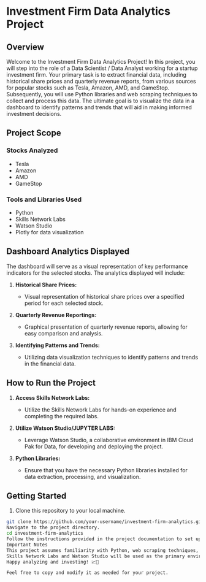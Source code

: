 # Investment Firm Data Analytics Project

## Overview

Welcome to the Investment Firm Data Analytics Project! In this project, you will step into the role of a Data Scientist / Data Analyst working for a startup investment firm. Your primary task is to extract financial data, including historical share prices and quarterly revenue reports, from various sources for popular stocks such as Tesla, Amazon, AMD, and GameStop. Subsequently, you will use Python libraries and web scraping techniques to collect and process this data. The ultimate goal is to visualize the data in a dashboard to identify patterns and trends that will aid in making informed investment decisions.

## Project Scope

### Stocks Analyzed
- Tesla
- Amazon
- AMD
- GameStop

### Tools and Libraries Used
- Python
- Skills Network Labs
- Watson Studio
- Plotly for data visualization

## Dashboard Analytics Displayed

The dashboard will serve as a visual representation of key performance indicators for the selected stocks. The analytics displayed will include:

1. **Historical Share Prices:**
   - Visual representation of historical share prices over a specified period for each selected stock.

2. **Quarterly Revenue Reportings:**
   - Graphical presentation of quarterly revenue reports, allowing for easy comparison and analysis.

3. **Identifying Patterns and Trends:**
   - Utilizing data visualization techniques to identify patterns and trends in the financial data.

## How to Run the Project

1. **Access Skills Network Labs:**
   - Utilize the Skills Network Labs for hands-on experience and completing the required labs.

2. **Utilize Watson Studio/JUPYTER LABS:**
   - Leverage Watson Studio, a collaborative environment in IBM Cloud Pak for Data, for developing and deploying the project.

3. **Python Libraries:**
   - Ensure that you have the necessary Python libraries installed for data extraction, processing, and visualization.

## Getting Started

1. Clone this repository to your local machine.

```bash
git clone https://github.com/your-username/investment-firm-analytics.git
Navigate to the project directory.
cd investment-firm-analytics
Follow the instructions provided in the project documentation to set up your environment and run the scripts for data extraction and dashboard creation.
Important Notes
This project assumes familiarity with Python, web scraping techniques, and data visualization using Plotly.
Skills Network Labs and Watson Studio will be used as the primary environments for hands-on learning and project development.
Happy analyzing and investing! 📈💼

Feel free to copy and modify it as needed for your project.
